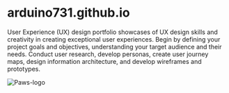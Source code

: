 # arduino731.github.io
User Experience (UX) design portfolio showcases of UX design skills and creativity in creating exceptional user experiences. 
Begin by defining your project goals and objectives, understanding your target audience and their needs. Conduct user research, develop personas, create user journey maps, design information architecture, and develop wireframes and prototypes.

![Paws-logo](https://github.com/arduino731/arduino731.github.io/assets/4556609/75d54db2-040d-4c97-a8e6-cbfc93adc58a) 

